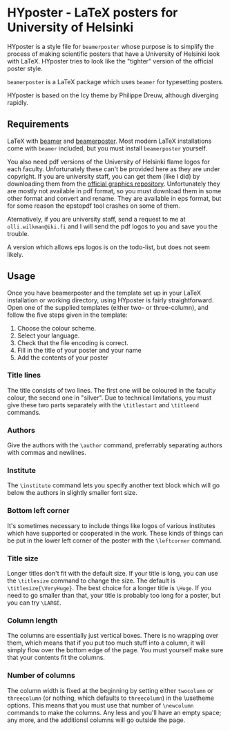 # HYposter - LaTeX posters for University of Helsinki

HYposter is a style file for `beamerposter` whose purpose is to simplify the process
of making scientific posters that have a University of Helsinki look with LaTeX.
HYposter tries to look like the "tighter" version of the official poster style.

`beamerposter` is a LaTeX package which uses `beamer` for typesetting posters.

HYposter is based on the Icy theme by Philippe Dreuw, although diverging rapidly.

## Requirements

LaTeX with [beamer] and [beamerposter]. Most modern LaTeX installations come with
`beamer` included, but you must install `beamerposter` yourself.

You also need pdf versions of the University of Helsinki flame logos for each
faculty. Unfortunately these can't be provided here as they are under copyright.
If you are university staff, you can get them (like I did) by downloading them
from the [official graphics repository]. Unfortunately they are mostly not
available in pdf format, so you must download them in some other format and
convert and rename. They are available in eps format, but for some reason
the epstopdf tool crashes on some of them.

Aternatively, if you are university staff, send a request to me at
`olli.wilkman@iki.fi` and I will send the pdf logos to you and save you the trouble.

A version which allows eps logos is on the todo-list, but does not seem likely.

[beamer]: https://bitbucket.org/rivanvx/beamer/wiki/Home
[beamerposter]: http://www-i6.informatik.rwth-aachen.de/~dreuw/latexbeamerposter.php
[official graphics repository]: http://hy.logodomain.com/


## Usage

Once you have beamerposter and the template set up in your LaTeX installation or
working directory, using HYposter is fairly straightforward. Open one of the supplied
templates (either two- or three-column), and follow the five steps given in the template:

1. Choose the colour scheme.
2. Select your language.
3. Check that the file encoding is correct.
4. Fill in the title of your poster and your name
5. Add the contents of your poster

### Title lines

The title consists of two lines. The first one will be coloured in the faculty colour,
the second one in "silver". Due to technical limitations, you must give these two 
parts separately with the `\titlestart` and `\titleend` commands.

### Authors

Give the authors with the `\author` command, preferrably separating authors with
commas and newlines.

### Institute

The `\institute` command lets you specify another text block which will go below the
authors in slightly smaller font size.

### Bottom left corner

It's sometimes necessary to include things like logos of various institutes which have
supported or cooperated in the work. These kinds of things can be put in the lower
left corner of the poster with the `\leftcorner` command.

### Title size

Longer titles don't fit with the default size. If your title is long, you can use
the `\titlesize` command to change the size. The default is `\titlesize{\VeryHuge}`.
The best choice for a longer title is `\Huge`. If you need to go smaller than that,
your title is probably too long for a poster, but you can try `\LARGE`.

### Column length

The columns are essentially just vertical boxes. There is no wrapping over them,
which means that if you put too much stuff into a column, it will simply flow
over the bottom edge of the page. You must yourself make sure that your contents
fit the columns.

### Number of columns

The column width is fixed at the beginning by setting either `twocolumn` or `threecolumn`
(or nothing, which defaults to `threecolumn`) in the \usetheme options. This means that
you must use that number of `\newcolumn` commands to make the columns. Any less and you'll
have an empty space; any more, and the additionsl columns will go outside the page.